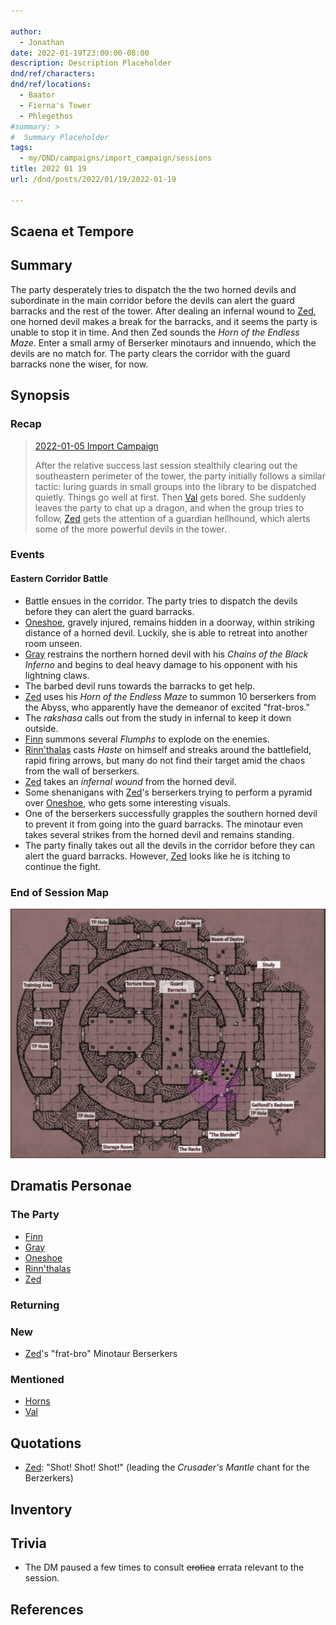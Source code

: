 ```yaml
---

author:
  - Jonathan
date: 2022-01-19T23:00:00-08:00
description: Description Placeholder
dnd/ref/characters:
dnd/ref/locations:
  - Baator
  - Fierna's Tower
  - Phlegethos
#summary: >
#  Summary Placeholder
tags:
  - my/DND/campaigns/import_campaign/sessions
title: 2022 01 19
url: /dnd/posts/2022/01/19/2022-01-19

---
```


## Scaena et Tempore

## Summary

The party desperately tries to dispatch the the two horned devils and subordinate in the main corridor before the devils can alert the guard barracks and the rest of the tower. After dealing an infernal wound to [Zed](/dnd/characters/zed), one horned devil makes a break for the barracks, and it seems the party is unable to stop it in time. And then Zed sounds the *Horn of the Endless Maze*. Enter a small army of Berserker minotaurs and innuendo, which the devils are no match for. The party clears the corridor with the guard barracks none the wiser, for now.

## Synopsis

### Recap

> [2022-01-05 Import Campaign](/dnd/posts/2022-01-05)
>
> After the relative success last session stealthily clearing out the southeastern perimeter of the tower, the party initially follows a similar tactic: luring guards in small groups into the library to be dispatched quietly. Things go well at first. Then [Val](/dnd/characters/val) gets bored. She suddenly leaves the party to chat up a dragon, and when the group tries to follow, [Zed](/dnd/characters/zed) gets the attention of a guardian hellhound, which alerts some of the more powerful devils in the tower.

### Events

#### Eastern Corridor Battle

- Battle ensues in the corridor. The party tries to dispatch the devils before they can alert the guard barracks.
- [Oneshoe](/dnd/characters/oneshoe), gravely injured, remains hidden in a doorway, within striking distance of a horned devil. Luckily, she is able to retreat into another room unseen.
- [Gray](/dnd/characters/haeltin-var-astora) restrains the northern horned devil with his *Chains of the Black Inferno* and begins to deal heavy damage to his opponent with his lightning claws.
- The barbed devil runs towards the barracks to get help.
- [Zed](/dnd/characters/zed) uses his *Horn of the Endless Maze* to summon 10 berserkers from the Abyss, who apparently have the demeanor of excited "frat-bros."
- The *rakshasa* calls out from the study in infernal to keep it down outside.
- [Finn](/dnd/characters/finn) summons several *Flumphs* to explode on the enemies.
- [Rinn'thalas](/dnd/characters/rinnthalas-liadon) casts *Haste* on himself and streaks around the battlefield, rapid firing arrows, but many do not find their target amid the chaos from the wall of berserkers.
- [Zed](/dnd/characters/zed) takes an *infernal wound* from the horned devil.
- Some shenanigans with [Zed](/dnd/characters/zed)'s berserkers trying to perform a pyramid over [Oneshoe](/dnd/characters/oneshoe), who gets some interesting visuals.
- One of the berserkers successfully grapples the southern horned devil to prevent it from going into the guard barracks. The minotaur even takes several strikes from the horned devil and remains standing.
- The party finally takes out all the devils in the corridor before they can alert the guard barracks. However, [Zed](/dnd/characters/zed) looks like he is itching to continue the fight.

### End of Session Map

![Screen Shot 2022-01-19 at 10.39.25 PM.png](/images/dnd/screen-shot-2022-01-19-at-10-39-25-pm.png)

## Dramatis Personae

### The Party

- [Finn](/dnd/characters/finn)
- [Gray](/dnd/characters/haeltin-var-astora)
- [Oneshoe](/dnd/characters/oneshoe)
- [Rinn'thalas](/dnd/characters/rinnthalas-liadon)
- [Zed](/dnd/characters/zed)

### Returning

### New

- [Zed](/dnd/characters/zed)'s "frat-bro" Minotaur Berserkers

### Mentioned

- [Horns](/dnd/characters/horns)
- [Val](/dnd/characters/val)

## Quotations

- [Zed](/dnd/characters/zed): "Shot! Shot! Shot!" (leading the *Crusader's Mantle* chant for the Berzerkers)

## Inventory

## Trivia

- The DM paused a few times to consult ~~erotica~~ errata relevant to the session.

## References

